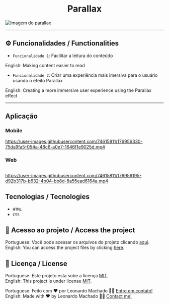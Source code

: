 <h1 align="center">Parallax</h1>

<img src="https://user-images.githubusercontent.com/74615811/176956099-a1dab1fc-7e10-4705-9db1-3fb474e93b5c.png" alt="Imagem do parallax">

---

## ⚙️ Funcionalidades / Functionalities
- `Funcionalidade 1`: Facilitar a leitura do conteúdo
        
English: Making content easier to read

- `Funcionalidade 2`: Criar uma experiência mais imersiva para o usuário usando o efeito Parallax
        
English: Creating a more immersive user experience using the Parallax effect

---

## Aplicação

### Mobile

<p align="center">

https://user-images.githubusercontent.com/74615811/176956330-75da9fa5-054a-48c6-a0e7-1646f1e9025d.mp4

</p>

### Web

<p align="center" style="display: flex; align-items: flex-start; justify-content: center;">

https://user-images.githubusercontent.com/74615811/176956195-d92b317b-b632-4b04-bb8d-8a55ead6164a.mp4

</p>

## Tecnologias / Tecnologies
- ``HTML``
- ``CSS``

## 📁 Acesso ao projeto / Access the project

Portuguese: Você pode acessar os arquivos do projeto clicando [aqui](https://github.com/LeonardoMancilha/Parallax/find/main). <br>
English: You can access the project files by clicking [here](https://github.com/LeonardoMancilha/Parallax/find/main).

## 📝 Licença / License

Portuguese: Este projeto esta sobe a licença [MIT](./LICENSE). <br>
English: This project is under license [MIT](./LICENSE).

Portuguese: Feito com ❤️ por Leonardo Machado 👋🏽 [Entre em contato!](https://www.linkedin.com/in/leonardomancilha/) <br>
English: Made with ❤️ by Leonardo Machado 👋🏽 [Contact me!](https://www.linkedin.com/in/leonardomancilha/)
